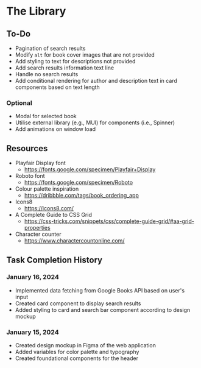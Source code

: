 # The Library

## To-Do

- Pagination of search results
- Modify `alt` for book cover images that are not provided
- Add styling to text for descriptions not provided
- Add search results information text line
- Handle no search results
- Add conditional rendering for author and description text in card components based on text length

### Optional

- Modal for selected book
- Utilise external library (e.g., MUI) for components (i.e., Spinner)
- Add animations on window load

## Resources

- Playfair Display font
  - https://fonts.google.com/specimen/Playfair+Display
- Roboto font
  - https://fonts.google.com/specimen/Roboto
- Colour palette inspiration
  - https://dribbble.com/tags/book_ordering_app
- Icons8
  - https://icons8.com/
- A Complete Guide to CSS Grid
  - https://css-tricks.com/snippets/css/complete-guide-grid/#aa-grid-properties
- Character counter
  - https://www.charactercountonline.com/

## Task Completion History

### January 16, 2024

- Implemented data fetching from Google Books API based on user's input
- Created card component to display search results
- Added styling to card and search bar component according to design mockup

### January 15, 2024

- Created design mockup in Figma of the web application
- Added variables for color palette and typography
- Created foundational components for the header
